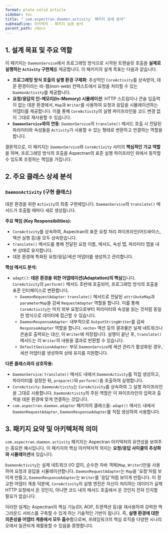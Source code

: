 ```yaml
---
format: plate solid article
sidebar: toc
title: "`com.aspectran.daemon.activity` 패키지 상세 분석"
subheadline: 아키텍처 - 패키지 심층 분석
parent_path: /docs
---
```


## 1. 설계 목표 및 주요 역할

이 패키지는 `DaemonService`에서 프로그래밍 방식으로 시작된 트랜슬릿 호출을 **실제로 실행하는 `Activity` 구현체**를 제공합니다. 이 패키지의 설계 목표는 다음과 같습니다.

-   **프로그래밍 방식 호출의 실행 환경 구체화**: 추상적인 `CoreActivity`를 상속받아, 데몬 환경이라는 비-웹(non-web) 컨텍스트에서 요청을 처리할 수 있는 `DaemonActivity`를 제공합니다.
-   **요청/응답의 인-메모리(In-Memory) 시뮬레이션**: HTTP 스트림이나 콘솔 입출력이 없는 데몬 환경에서, `Map`과 `Writer`를 사용하여 요청과 응답을 시뮬레이션하는 어댑터를 제공합니다. 이를 통해 `CoreActivity`의 실행 파이프라인을 코드 변경 없이 그대로 재사용할 수 있습니다.
-   **`DaemonService`와의 연동**: `DaemonService`의 `translate()` 메서드 호출 시 전달된 파라미터와 속성들을 `Activity`가 사용할 수 있는 형태로 변환하고 연결하는 역할을 합니다.

결론적으로, 이 패키지는 `DaemonService`와 `CoreActivity` 사이의 **핵심적인 가교 역할**을 하며, 프로그래밍 방식의 호출을 Aspectran의 표준 실행 파이프라인 위에서 동작할 수 있도록 조정하는 책임을 가집니다.

## 2. 주요 클래스 상세 분석

### `DaemonActivity` (구현 클래스)

데몬 환경을 위한 `Activity`의 최종 구현체입니다. `DaemonService`의 `translate()` 메서드가 호출될 때마다 새로 생성됩니다.

**주요 책임 (Key Responsibilities):**
-   `CoreActivity`를 상속하여, Aspectran의 표준 요청 처리 파이프라인(어드바이스, 액션 실행 등)을 모두 상속받습니다.
-   `translate()` 메서드를 통해 전달된 요청 이름, 메서드, 속성 맵, 파라미터 맵을 내부 상태로 유지합니다.
-   데몬 환경에 특화된 요청/응답/세션 어댑터를 생성하고 관리합니다.

**핵심 메서드 분석:**
-   `adapt()`: **데몬 환경을 위한 어댑테이션(Adaptation)의 핵심**입니다. `CoreActivity`의 `perform()` 메서드 초반에 호출되어, 프로그래밍 방식의 호출을 표준 인터페이스로 변환합니다.
    -   `DaemonRequestAdapter`: `translate()` 메서드로 전달된 `attributeMap`과 `parameterMap`을 감싸 `RequestAdapter` 역할을 합니다. 이를 통해 `CoreActivity`는 마치 외부 요청으로부터 파라미터와 속성을 읽는 것처럼 동일한 방식으로 데이터에 접근할 수 있습니다.
    -   `DaemonResponseAdapter`: 내부적으로 `OutputStringWriter`를 감싸 `ResponseAdapter` 역할을 합니다. `<echo>` 액션 등의 결과물은 실제 네트워크나 콘솔로 출력되는 대신, 이 `Writer`에 저장됩니다. 실행이 끝난 후, `translate()` 메서드는 이 `Writer`의 내용을 결과로 반환할 수 있습니다.
    -   `DefaultSessionAdapter`: 부모 `DaemonService`에 세션 관리가 활성화된 경우, 세션 어댑터를 생성하여 상태 유지를 지원합니다.

**다른 클래스와의 상호작용:**
-   `DaemonService`: `translate()` 메서드 내에서 `DaemonActivity`를 직접 생성하고, 파라미터를 설정한 뒤, `prepare()`와 `perform()`을 호출하여 실행합니다.
-   `CoreActivity`: `DaemonActivity`는 `CoreActivity`를 상속하여 그 실행 파이프라인을 그대로 사용합니다. `DaemonActivity`의 주된 역할은 이 파이프라인의 입력과 출력을 데몬 환경에 맞게 연결하는 것입니다.
-   `com.aspectran.daemon.adapter` 패키지의 클래스들: `adapt()` 메서드 내에서 `DaemonRequestAdapter`, `DaemonResponseAdapter`를 직접 생성하여 사용합니다.

## 3. 패키지 요약 및 아키텍처적 의미

`com.aspectran.daemon.activity` 패키지는 Aspectran 아키텍처의 유연성을 보여주는 중요한 예시입니다. 이 패키지의 핵심 아키텍처적 의미는 **요청/응답 사이클의 추상화와 시뮬레이션**에 있습니다.

`DaemonActivity`는 실제 네트워크 I/O 없이, 순수한 자바 객체(`Map`, `Writer`)만을 사용하여 요청과 응답을 시뮬레이션합니다. `DaemonRequestAdapter`는 `Map`을 '요청'처럼 보이게 만들고, `DaemonResponseAdapter`는 `Writer`를 '응답'처럼 보이게 만듭니다. 이 정교한 어댑터 계층 덕분에, `CoreActivity`의 실행 엔진은 자신이 처리하는 데이터가 실제 HTTP 요청에서 온 것인지, 아니면 코드 내의 메서드 호출에서 온 것인지 전혀 인지할 필요가 없습니다.

이러한 설계는 Aspectran의 핵심 기능(DI, AOP, 트랜잭션 등)을 재사용하여 강력한 백그라운드 서비스를 구축할 수 있게 하는 기술적인 기반이 됩니다. 즉, **실행 환경에 대한 의존성을 어댑터 계층에서 모두 흡수**함으로써, 프레임워크의 핵심 로직을 다양한 시나리오에서 일관되게 재활용할 수 있음을 증명합니다.
